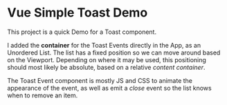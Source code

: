 # Vue Simple Toast Demo

This project is a quick Demo for a Toast component.

I added the **container** for the Toast Events directly in the App, as an Unordered List.
The list has a fixed position so we can move around based on the Viewport. Depending on where it may be used, this positioning should most likely be absolute, based on a relative *content container*.

The Toast Event component is mostly JS and CSS to animate the appearance of the event, as well as emit a *close* event so the list knows when to remove an item.
